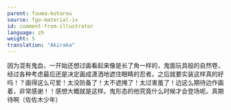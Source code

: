 ```yaml
---
parent: fuuma-kotarou
source: fgo-material-iv
id: comment-from-illustrator
language: zh
weight: 5
translation: "Akiraka"
---
```


因为混有鬼血，一开始还想过画看起来像是长了角一样的，鬼面玩具般的自然卷，经过各种考虑最后还是决定画成潇洒地遮住眼睛的忍者。之后就要实装这样真的好吗！？画得这么可爱！太没防备了！太不遮掩了！太过害羞了！边这么期待边作画着，非常感谢！！感想大概就是这样。鬼形态的他究竟什么时候才会登场呢。真期待啊（佐佐木少年）
